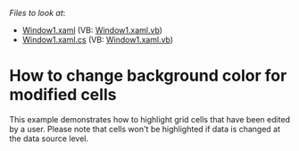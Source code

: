 <!-- default file list -->
*Files to look at*:

* [Window1.xaml](./CS/Window1.xaml) (VB: [Window1.xaml.vb](./VB/Window1.xaml.vb))
* [Window1.xaml.cs](./CS/Window1.xaml.cs) (VB: [Window1.xaml.vb](./VB/Window1.xaml.vb))
<!-- default file list end -->
# How to change background color for modified cells


<p>This example demonstrates how to highlight grid cells that have been edited by a user. Please note that cells won't be highlighted if data is changed at the data source level.</p>

<br/>


